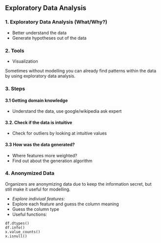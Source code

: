 ## Exploratory Data Analysis

### 1. Exploratory Data Analysis (What/Why?)

* Better understand the data
* Generate hypotheses out of the data

### 2. Tools

* Visualization

Sometimes without modelling you can already find patterns within the data by using exploratory data analysis.

### 3. Steps

#### 3.1 Getting domain knowledge

* Understand the data, use google/wikipedia ask expert

#### 3.2. Check if the data is intuitive

* Check for outliers by looking at intuitive values

#### 3.3 How was the data generated? 

* Where features more weighted?
* Find out about the generation algorithm

### 4. Anonymized Data

Organizers are anonymizing data due to keep the information secret, but still make it useful for modelling.

* *Explore indiviual features:*
* Explore each feature and guess the column meaning
* Guess the column type
* Useful functions:

```
df.dtypes()
df.info()
x.value_counts()
x.isnull()
``` 

